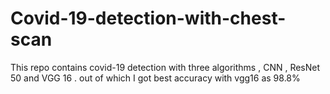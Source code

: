 # Covid-19-detection-with-chest-scan
This repo contains covid-19 detection with three algorithms , CNN , ResNet 50  and VGG 16 . out of which I got best accuracy with vgg16 as 98.8%
